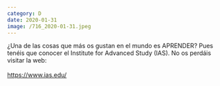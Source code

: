 ```yaml
--- 
category: D 
date: 2020-01-31 
image: /716_2020-01-31.jpeg 
--- 
```


¿Una de las cosas que más os gustan en el mundo es APRENDER? Pues tenéis que conocer el Institute for Advanced Study (IAS). No os perdáis visitar la web:<br><br>https://www.ias.edu/